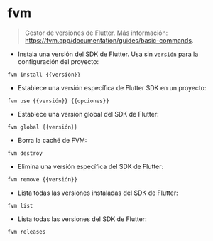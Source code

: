 # fvm

> Gestor de versiones de Flutter.
> Más información: <https://fvm.app/documentation/guides/basic-commands>.

- Instala una versión del SDK de Flutter. Usa sin `versión` para la configuración del proyecto:

`fvm install {{versión}}`

- Establece una versión específica de Flutter SDK en un proyecto:

`fvm use {{versión}} {{opciones}}`

- Establece una versión global del SDK de Flutter:

`fvm global {{versión}}`

- Borra la caché de FVM:

`fvm destroy`

- Elimina una versión específica del SDK de Flutter:

`fvm remove {{versión}}`

- Lista todas las versiones instaladas del SDK de Flutter:

`fvm list`

- Lista todas las versiones del SDK de Flutter:

`fvm releases`
